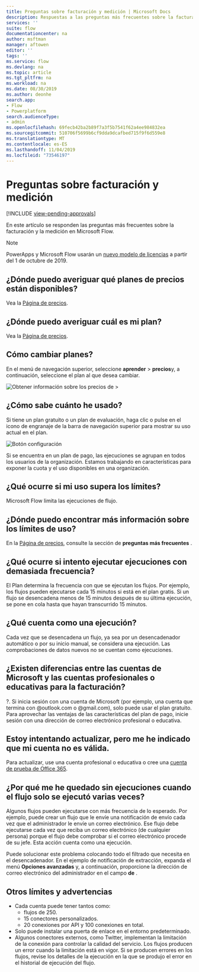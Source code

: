 ```yaml
---
title: Preguntas sobre facturación y medición | Microsoft Docs
description: Respuestas a las preguntas más frecuentes sobre la facturación y la medición en Microsoft Flow
services: ''
suite: flow
documentationcenter: na
author: msftman
manager: aftowen
editor: ''
tags: ''
ms.service: flow
ms.devlang: na
ms.topic: article
ms.tgt_pltfrm: na
ms.workload: na
ms.date: 08/30/2019
ms.author: deonhe
search.app:
- Flow
- Powerplatform
search.audienceType:
- admin
ms.openlocfilehash: 69fecb42ba2b89f7a3f5b7541f62a4ee984832ea
ms.sourcegitcommit: 510706f5699b6cf9dda9dcafbed715f9f6d559e8
ms.translationtype: MT
ms.contentlocale: es-ES
ms.lasthandoff: 11/04/2019
ms.locfileid: "73546197"
---
```

# <a name="billing-and-metering-questions"></a>Preguntas sobre facturación y medición
[!INCLUDE [view-pending-approvals](includes/cc-rebrand.md)]

En este artículo se responden las preguntas más frecuentes sobre la facturación y la medición en Microsoft Flow.

>[!NOTE]
> PowerApps y Microsoft Flow usarán un [nuevo modelo de licencias](https://docs.microsoft.com/power-platform/admin/powerapps-flow-licensing-faq) a partir del 1 de octubre de 2019. 

## <a name="where-can-i-find-out-what-pricing-plans-are-available"></a>¿Dónde puedo averiguar qué planes de precios están disponibles?

Vea la [Página de precios](https://flow.microsoft.com/pricing/).

## <a name="where-can-i-find-out-what-my-plan-is"></a>¿Dónde puedo averiguar cuál es mi plan?

Vea la [Página de precios](https://flow.microsoft.com/pricing/).

## <a name="how-do-i-switch-plans"></a>Cómo cambiar planes?

En el menú de navegación superior, seleccione **aprender** > **precios**y, a continuación, seleccione el plan al que desea cambiar.

![Obtener información sobre los precios de >](./media/billing-questions/learn-pricing.png)

## <a name="how-do-i-know-how-much-ive-used"></a>¿Cómo sabe cuánto he usado?

Si tiene un plan gratuito o un plan de evaluación, haga clic o pulse en el icono de engranaje de la barra de navegación superior para mostrar su uso actual en el plan. 

![Botón configuración](./media/billing-questions/settings.png)

Si se encuentra en un plan de pago, las ejecuciones se agrupan en todos los usuarios de la organización. Estamos trabajando en características para exponer la cuota y el uso disponibles en una organización.

## <a name="what-happens-if-my-usage-exceeds-the-limits"></a>¿Qué ocurre si mi uso supera los límites?

Microsoft Flow limita las ejecuciones de flujo.

## <a name="where-can-i-find-more-information-regarding-the-usage-limits"></a>¿Dónde puedo encontrar más información sobre los límites de uso?

En la [Página de precios](https://flow.microsoft.com/pricing/), consulte la sección de **preguntas más frecuentes** .

## <a name="what-happens-if-i-try-to-execute-runs-too-frequently"></a>¿Qué ocurre si intento ejecutar ejecuciones con demasiada frecuencia?

El Plan determina la frecuencia con que se ejecutan los flujos. Por ejemplo, los flujos pueden ejecutarse cada 15 minutos si está en el plan gratis. Si un flujo se desencadena menos de 15 minutos después de su última ejecución, se pone en cola hasta que hayan transcurrido 15 minutos.

## <a name="what-counts-as-a-run"></a>¿Qué cuenta como una ejecución?

Cada vez que se desencadena un flujo, ya sea por un desencadenador automático o por su inicio manual, se considera una ejecución. Las comprobaciones de datos nuevos no se cuentan como ejecuciones.

## <a name="are-there-differences-between-microsoft-accounts-and-work-or-school-accounts-for-billing"></a>¿Existen diferencias entre las cuentas de Microsoft y las cuentas profesionales o educativas para la facturación?

?. Si inicia sesión con una cuenta de Microsoft (por ejemplo, una cuenta que termina con @outlook.com o @gmail.com), solo puede usar el plan gratuito. Para aprovechar las ventajas de las características del plan de pago, inicie sesión con una dirección de correo electrónico profesional o educativa.

## <a name="im-trying-to-upgrade-but-im-told-my-account-isnt-eligible"></a>Estoy intentando actualizar, pero me he indicado que mi cuenta no es válida.

Para actualizar, use una cuenta profesional o educativa o cree una [cuenta de prueba de Office 365](https://powerbi.microsoft.com/documentation/powerbi-admin-signing-up-for-power-bi-with-a-new-office-365-trial/).

## <a name="why-did-i-run-out-of-runs-when-my-flow-only-ran-a-few-times"></a>¿Por qué me he quedado sin ejecuciones cuando el flujo solo se ejecutó varias veces?

Algunos flujos pueden ejecutarse con más frecuencia de lo esperado. Por ejemplo, puede crear un flujo que le envíe una notificación de envío cada vez que el administrador le envíe un correo electrónico. Ese flujo debe ejecutarse cada vez que reciba un correo electrónico (de cualquier persona) porque el flujo debe comprobar si el correo electrónico procede de su jefe. Esta acción cuenta como una ejecución.

Puede solucionar este problema colocando todo el filtrado que necesita en el desencadenador. En el ejemplo de notificación de extracción, expanda el menú **Opciones avanzadas** y, a continuación, proporcione la dirección de correo electrónico del administrador en el campo **de** .

## <a name="other-limits-and-caveats"></a>Otros límites y advertencias

* Cada cuenta puede tener tantos como:
  * flujos de 250.
  * 15 conectores personalizados.
  * 20 conexiones por API y 100 conexiones en total.
* Solo puede instalar una puerta de enlace en el entorno predeterminado.
* Algunos conectores externos, como Twitter, implementan la limitación de la conexión para controlar la calidad del servicio. Los flujos producen un error cuando la limitación está en vigor. Si se producen errores en los flujos, revise los detalles de la ejecución en la que se produjo el error en el historial de ejecución del flujo.
